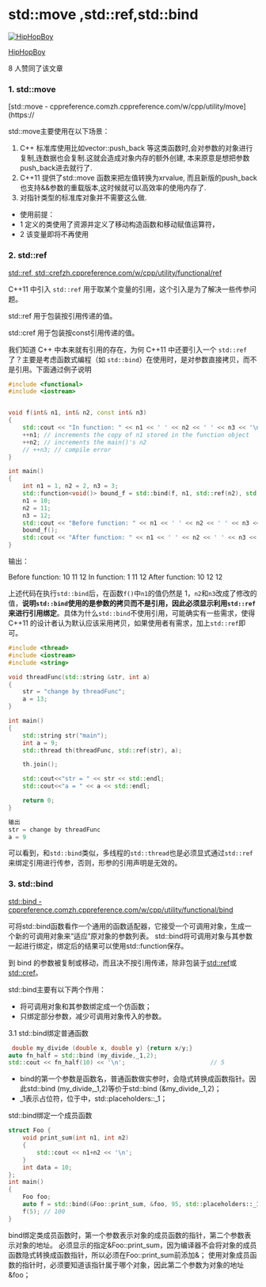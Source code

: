 # std::move ,std::ref,std::bind

[![HipHopBoy](https://pica.zhimg.com/v2-e22e6a9725f082523f527893f7fb9ab0_l.jpg?source=172ae18b)](https://www.zhihu.com/people/dianyu-zhu)

[HipHopBoy](https://www.zhihu.com/people/dianyu-zhu)

8 人赞同了该文章

### 1. std::move

[std::move - cppreference.comzh.cppreference.com/w/cpp/utility/move](https://

std::move主要使用在以下场景：

1. C++ 标准库使用比如vector::push_back 等这类函数时,会对参数的对象进行复制,连数据也会复制.这就会造成对象内存的额外创建, 本来原意是想把参数push_back进去就行了.
2. C++11 提供了std::move 函数来把左值转换为xrvalue, 而且新版的push_back也支持&&参数的重载版本,这时候就可以高效率的使用内存了.
3. 对指针类型的标准库对象并不需要这么做.

- 使用前提：
- 1 定义的类使用了资源并定义了移动构造函数和移动赋值运算符，
- 2 该变量即将不再使用



### 2. std::ref

[std::ref, std::crefzh.cppreference.com/w/cpp/utility/functional/ref](https://zh.cppreference.com/w/cpp/utility/functional/ref)

C++11 中引入 `std::ref` 用于取某个变量的引用，这个引入是为了解决一些传参问题。

std::ref 用于包装按引用传递的值。

std::cref 用于包装按const引用传递的值。

我们知道 C++ 中本来就有引用的存在，为何 C++11 中还要引入一个 `std::ref` 了？主要是考虑函数式编程（如 `std::bind`）在使用时，是对参数直接拷贝，而不是引用。下面通过例子说明

```cpp
#include <functional>
#include <iostream>


void f(int& n1, int& n2, const int& n3)
{
    std::cout << "In function: " << n1 << ' ' << n2 << ' ' << n3 << '\n';
    ++n1; // increments the copy of n1 stored in the function object
    ++n2; // increments the main()'s n2
    // ++n3; // compile error
}

int main()
{
    int n1 = 1, n2 = 2, n3 = 3;
    std::function<void()> bound_f = std::bind(f, n1, std::ref(n2), std::cref(n3));
    n1 = 10;
    n2 = 11;
    n3 = 12;
    std::cout << "Before function: " << n1 << ' ' << n2 << ' ' << n3 << '\n';
    bound_f();
    std::cout << "After function: " << n1 << ' ' << n2 << ' ' << n3 << '\n';
}
```

输出：

Before function: 10 11 12
In function: 1 11 12
After function: 10 12 12

上述代码在执行`std::bind`后，在函数`f()`中`n1`的值仍然是 1，`n2`和`n3`改成了修改的值，**说明`std::bind`使用的是参数的拷贝而不是引用，因此必须显示利用`std::ref`来进行引用绑定**。具体为什么`std::bind`不使用引用，可能确实有一些需求，使得 C++11 的设计者认为默认应该采用拷贝，如果使用者有需求，加上`std::ref`即可。

```cpp
#include <thread>
#include <iostream>
#include <string>

void threadFunc(std::string &str, int a)
{
    str = "change by threadFunc";
    a = 13;
}

int main()
{
    std::string str("main");
    int a = 9;
    std::thread th(threadFunc, std::ref(str), a);

    th.join();

    std::cout<<"str = " << str << std::endl;
    std::cout<<"a = " << a << std::endl;

    return 0;
}

输出
str = change by threadFunc
a = 9
```

可以看到，和`std::bind`类似，多线程的`std::thread`也是必须显式通过`std::ref`来绑定引用进行传参，否则，形参的引用声明是无效的。

### 3. std::bind

[std::bind - cppreference.comzh.cppreference.com/w/cpp/utility/functional/bind](https://zh.cppreference.com/w/cpp/utility/functional/bind)

可将std::bind函数看作一个通用的函数适配器，它接受一个可调用对象，生成一个新的可调用对象来“适应”原对象的参数列表。
std::bind将可调用对象与其参数一起进行绑定，绑定后的结果可以使用std::function保存。

到 bind 的参数被复制或移动，而且决不按引用传递，除非包装于[std::ref](https://zh.cppreference.com/w/cpp/utility/functional/ref)或[std::cref](https://zh.cppreference.com/w/cpp/utility/functional/ref)。

std::bind主要有以下两个作用：

- 将可调用对象和其参数绑定成一个仿函数；
- 只绑定部分参数，减少可调用对象传入的参数。

3.1 std::bind绑定普通函数

```cpp
 double my_divide (double x, double y) {return x/y;}
auto fn_half = std::bind (my_divide,_1,2);  
std::cout << fn_half(10) << '\n';                        // 5
```

- bind的第一个参数是函数名，普通函数做实参时，会隐式转换成函数指针。因此std::bind (my_divide,_1,2)等价于std::bind (&my_divide,_1,2)；
- _1表示占位符，位于<functional>中，std::placeholders::_1；

std::bind绑定一个成员函数

```cpp
struct Foo {
    void print_sum(int n1, int n2)
    {
        std::cout << n1+n2 << '\n';
    }
    int data = 10;
};
int main() 
{
    Foo foo;
    auto f = std::bind(&Foo::print_sum, &foo, 95, std::placeholders::_1);
    f(5); // 100
}
```

bind绑定类成员函数时，第一个参数表示对象的成员函数的指针，第二个参数表示对象的地址。
必须显示的指定&Foo::print_sum，因为编译器不会将对象的成员函数隐式转换成函数指针，所以必须在Foo::print_sum前添加&；
使用对象成员函数的指针时，必须要知道该指针属于哪个对象，因此第二个参数为对象的地址 &foo；